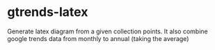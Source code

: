 # gtrends-latex
Generate latex diagram from a given collection points. It also combine google trends data from monthly to annual (taking the average)
